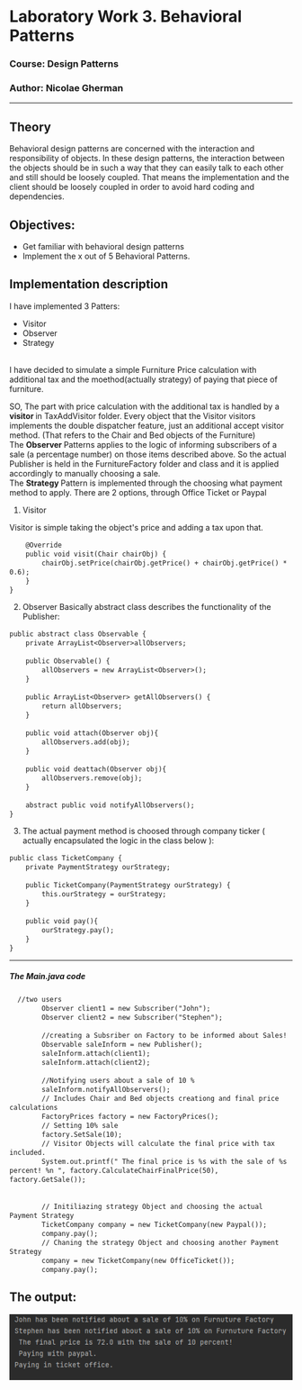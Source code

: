 # Laboratory Work 3. Behavioral Patterns

### Course: Design Patterns
### Author: Nicolae Gherman

----

## Theory 

Behavioral design patterns are concerned with the interaction and responsibility of objects.
In these design patterns, the interaction between the objects should be in such a way that they can easily talk to each other and still should be loosely coupled.
That means the implementation and the client should be loosely coupled in order to avoid hard coding and dependencies.


## Objectives:

* Get familiar with behavioral design patterns
* Implement the  x out of 5 Behavioral Patterns.

## Implementation description 
I have implemented 3 Patters: 
* Visitor 
* Observer 
* Strategy 
<br>
I have decided to  simulate a simple Furniture Price calculation with additional tax and the moethod(actually strategy) of paying that piece of furniture. <br>

SO, The part with price calculation with the additional tax  is handled by a  <b> visitor </b> in  TaxAddVisitor folder. Every object that the Visitor visitors implements the double dispatcher feature, just an additional accept visitor method. (That refers to the Chair and Bed objects of the Furniture)  <br>
The  <b> Observer </b> Patterns applies to the logic of informing subscribers of a sale (a percentage number) on those items described above. So the actual Publisher is held in the 
FurnitureFactory folder and class and it is applied accordingly to manually choosing a sale.<br> 
The <b> Strategy  </b> Pattern is implemented through the choosing what payment method to apply. There are 2 options, through Office Ticket or Paypal  <br>

 
1.  Visitor 


Visitor is simple taking the object's price and adding a tax upon that.
```  
    @Override
    public void visit(Chair chairObj) {
        chairObj.setPrice(chairObj.getPrice() + chairObj.getPrice() * 0.6);
    }
}
```

2. Observer
Basically   abstract class describes the functionality of the Publisher:
```   
public abstract class Observable {
    private ArrayList<Observer>allObservers;

    public Observable() {
        allObservers = new ArrayList<Observer>();
    }

    public ArrayList<Observer> getAllObservers() {
        return allObservers;
    }

    public void attach(Observer obj){
        allObservers.add(obj);
    }

    public void deattach(Observer obj){
        allObservers.remove(obj);
    }

    abstract public void notifyAllObservers();
}
``` 

3. The actual payment method is choosed through company ticker ( actually encapsulated the logic in the class below ):
 
``` 
public class TicketCompany {
    private PaymentStrategy ourStrategy;

    public TicketCompany(PaymentStrategy ourStrategy) {
        this.ourStrategy = ourStrategy;
    }

    public void pay(){
        ourStrategy.pay();
    }
} 
```
---  
##### The Main.java code 
``` 
  //two users
        Observer client1 = new Subscriber("John");
        Observer client2 = new Subscriber("Stephen");

        //creating a Subsriber on Factory to be informed about Sales!
        Observable saleInform = new Publisher();
        saleInform.attach(client1);
        saleInform.attach(client2);

        //Notifying users about a sale of 10 %
        saleInform.notifyAllObservers();
        // Includes Chair and Bed objects creationg and final price calculations
        FactoryPrices factory = new FactoryPrices();
        // Setting 10% sale
        factory.SetSale(10);
        // Visitor Objects will calculate the final price with tax included.
        System.out.printf(" The final price is %s with the sale of %s percent! %n ", factory.CalculateChairFinalPrice(50), factory.GetSale());


        // Initiliazing strategy Object and choosing the actual Payment Strategy
        TicketCompany company = new TicketCompany(new Paypal());
        company.pay();
        // Chaning the strategy Object and choosing another Payment Strategy
        company = new TicketCompany(new OfficeTicket());
        company.pay();
``` 



## The output: 
![Screenshot](Res.png)
